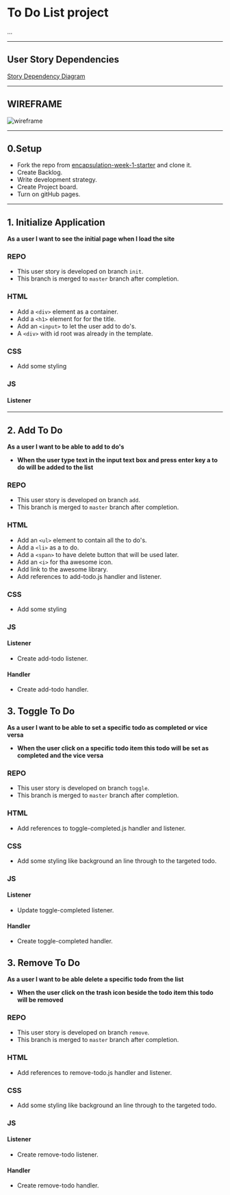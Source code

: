 # To Do List project

...

---

## User Story Dependencies

[Story Dependency Diagram](https://excalidraw.com/)

---

## WIREFRAME

![wireframe]()

---

## 0.Setup

- Fork the repo from [encapsulation-week-1-starter](https://github.com/HackYourFutureBelgium/encapsulation-week-1-starter) and clone it.
- Create Backlog.
- Write development strategy.
- Create Project board.
- Turn on gitHub pages.

---

## 1. Initialize Application

__As a user I want to see the initial page when I load the site__


### REPO

- This user story is developed on branch `init`.
- This branch is merged to `master` branch after completion.

### HTML

- Add a `<div>` element as a container.
- Add a `<h1>` element for for the title.
- Add an `<input>` to let the user add to do's.
- A `<div>` with id root was already in the template.

### CSS

- Add some styling

### JS

#### Listener

---

## 2. Add To Do

__As a user I want to be able to add to do's__

- __When the user type text in the input text box and press enter key a to do will be added to the list__

### REPO

- This user story is developed on branch `add`.
- This branch is merged to `master` branch after completion.

### HTML

- Add an `<ul>` element to contain all the to do's.
- Add a `<li>` as a to do.
- Add a `<span>` to have delete button that will be used later.
- Add an `<i>` for tha awesome icon.
- Add link to the awesome library.
- Add references to add-todo.js handler and listener.

### CSS

- Add some styling

### JS

#### Listener

- Create add-todo listener.

#### Handler

- Create add-todo handler.

## 3. Toggle To Do

__As a user I want to be able to set a specific todo as completed or vice versa__

- __When the user click on a specific todo item this todo will be set as completed and the vice versa__

### REPO

- This user story is developed on branch `toggle`.
- This branch is merged to `master` branch after completion.

### HTML

- Add references to toggle-completed.js handler and listener.

### CSS

- Add some styling like background an line through to the targeted todo.

### JS

#### Listener

- Update toggle-completed  listener.

#### Handler

- Create toggle-completed handler.

## 3. Remove To Do

__As a user I want to be able delete a specific todo from the list__

- __When the user click on the trash icon beside the todo item this todo will be removed__

### REPO

- This user story is developed on branch `remove`.
- This branch is merged to `master` branch after completion.

### HTML

- Add references to remove-todo.js handler and listener.

### CSS

- Add some styling like background an line through to the targeted todo.

### JS

#### Listener

- Create remove-todo  listener.

#### Handler

- Create remove-todo  handler.
